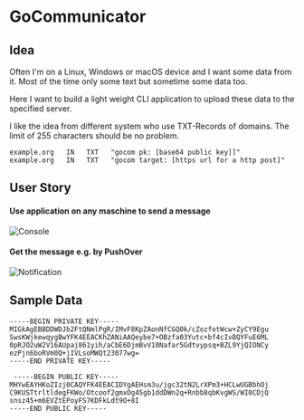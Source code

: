 # GoCommunicator

## Idea

Often I'm on a Linux, Windows or macOS device and I want some data from it.
Most of the time only some text but sometime some data too.

Here I want to build a light weight CLI application to upload these data to the specified server.

I like the idea from different system who use TXT-Records of domains.
The limit of 255 characters should be no problem.

```
example.org   IN   TXT   "gocom pk: [base64 public key]]"
example.org   IN   TXT   "gocom target: [https url for a http post]"
```

## User Story

#### Use application on any maschine to send a message

![Console](https://imgur.com/OpqBIeb.png)

#### Get the message e.g. by PushOver

![Notification](https://imgur.com/yJtgVXG.png)


## Sample Data

```
-----BEGIN PRIVATE KEY-----
MIGkAgEBBDDWDJb2FtQNmlPgR/IMvF8KpZAonNfCGQ0k/cZozfotWcw+ZyCY9Egu
SwsKWjkewqygBwYFK4EEACKhZANiAAQeybe7+OBzfa03Yutc+bf4cIvBQYFuE6ML
0pRJO2uW2V16AUpaj861yih/aCbE6DjmBvV10Nafar5Gdtvypsq+BZL9YjQIONCy
ezPjn6boRVm0Q+jIVLsoMWQt23077wg=
-----END PRIVATE KEY-----

 -----BEGIN PUBLIC KEY-----
MHYwEAYHKoZIzj0CAQYFK4EEACIDYgAEHsm3u/jgc32tN2LrXPm3+HCLwUGBbhOj
C9KUSTtrltldegFKWo/Otcoof2gmxOg45gb1ddDWn2q+Rnbb8qbKvgWS/WI0CDjQ
snsz45+m6EVZtEPoyFS7KDFkLdt9O+8I
-----END PUBLIC KEY-----
```
